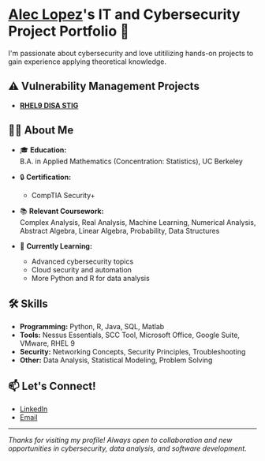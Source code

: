 # <a href="www.linkedin.com/in/alec-lopez-045187196">Alec Lopez</a>'s IT and Cybersecurity Project Portfolio 🔐

I'm passionate about cybersecurity and love utitilizing hands-on projects to gain experience applying theoretical knowledge.

## ⚠️ Vulnerability Management Projects

- **[RHEL9 DISA STIG](https://github.com/lopez-labs/RHEL9-DISA-STIG)**


## 👨‍💻 About Me

- 🎓 **Education:**  
  B.A. in Applied Mathematics (Concentration: Statistics), UC Berkeley  

- 🔒 **Certification:**  
  - CompTIA Security+  

- 📚 **Relevant Coursework:**  
  Complex Analysis, Real Analysis, Machine Learning, Numerical Analysis, Abstract Algebra, Linear Algebra, Probability, Data Structures

- 🌱 **Currently Learning:**  
  - Advanced cybersecurity topics  
  - Cloud security and automation  
  - More Python and R for data analysis

## 🛠️ Skills

- **Programming:** Python, R, Java, SQL, Matlab
- **Tools:** Nessus Essentials, SCC Tool, Microsoft Office, Google Suite, VMware, RHEL 9
- **Security:** Networking Concepts, Security Principles, Troubleshooting
- **Other:** Data Analysis, Statistical Modeling, Problem Solving


## 📫 Let's Connect!

- [LinkedIn](https://www.linkedin.com/in/alec-lopez-045187196/)  
- [Email](mailto:aleclopez13@yahoo.com)  

---

_Thanks for visiting my profile! Always open to collaboration and new opportunities in cybersecurity, data analysis, and software development._
